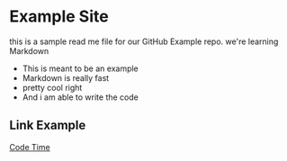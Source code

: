 # Example Site

this is a sample read me file for our GitHub Example repo. we're learning Markdown

* This is meant to be an example 
* Markdown is really fast
* pretty cool right 
* And i  am able to write the code

## Link Example 
[Code Time](https://www.codetime.io)